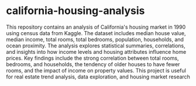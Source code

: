 # california-housing-analysis
This repository contains an analysis of California's housing market in 1990 using census data from Kaggle. The dataset includes median house value, median income, total rooms, total bedrooms, population, households, and ocean proximity. The analysis explores statistical summaries, correlations, and insights into how income levels and housing attributes influence home prices. Key findings include the strong correlation between total rooms, bedrooms, and households, the tendency of older houses to have fewer rooms, and the impact of income on property values. This project is useful for real estate trend analysis, data exploration, and housing market research

